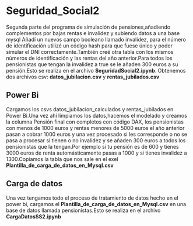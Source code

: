# Seguridad_Social2
Segunda parte del programa de simulación de pensiones,añadiendo complementos por bajas rentas e invalidez y subiendo datos a una base mysql
Añadí un nuevos campo booleano llamado invalidez, para el número de identificación utilizé un código hash para que fuese único y poder simular el DNI correctamente.También creé otra tabla con los mismos números de identificación y las rentas del año anterior.Para todos los pensionistas que tengan la invalidez a true se le añaden 300 euros a su pensión.Esto se realiza en el archivo **SeguridadSocial2.ipynb**.
Obtenemos dos archivos csv: **datos_jubilacion.csv** y  **rentas_jubilados.csv**

## Power Bi
Cargamos los csvs datos_jubilacion_calculados y rentas_jubilados en Power Bi.Una vez ahí limpiamos los datos,hacemos el modelado y creamos la columna Pensión final con completos con código DAX, los pensionistas con menos de 1000 euros y rentas menores de 5000 euros el año anterior pasan a cobrar 1000 euros y una vez procesado si les corresponde o no se pasa a procesar si tienen o no invalidez y se añaden 300 euros a todos los pensionistas que la tengan.Por ejemplo si tu pensión es de 600 y tienes 3000 euros de renta automásticamente pasas a 1000 y si tienes invalidez a 1300.Copiamos la tabla que nos sale en el exel **Plantilla_de_carga_de_datos_en_Mysql.csv**

## Carga de datos
Una vez tengamos todo el proceso de tratamiento de datos hecho en el power bi, cargamos el **Plantilla_de_carga_de_datos_en_Mysql.csv** en una base de datos llamada pensionistas.Esto se realiza en el archivo **CargaDatosSS2.ipynb**
